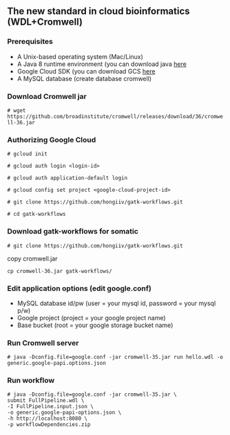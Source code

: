 ## The new standard in cloud bioinformatics (WDL+Cromwell)

### Prerequisites

* A Unix-based operating system (Mac/Linux)
* A Java 8 runtime environment (you can download java [here](http://www.oracle.com/technetwork/java/javase/downloads/jdk8-downloads-2133151.html)
* Google Cloud SDK (you can download GCS [here](https://cloud.google.com/sdk/install)
* A MySQL database (create database cromwell)


### Download Cromwell jar

`# wget https://github.com/broadinstitute/cromwell/releases/download/36/cromwell-36.jar`

### Authorizing Google Cloud

`# gcloud init`

`# gcloud auth login <login-id>`

`# gcloud auth application-default login`

`# gcloud config set project <google-cloud-project-id>`

`# git clone https://github.com/hongiiv/gatk-workflows.git`

`# cd gatk-workflows`

### Download gatk-workflows for somatic
`# git clone https://github.com/hongiiv/gatk-workflows.git`

copy cromwell.jar

`cp cromwell-36.jar gatk-workflows/`


### Edit application options (edit google.conf)
* MySQL database id/pw (user = your mysql id, password = your mysql p/w)
* Google project (project = your google project name)
* Base bucket (root = your google storage bucket name)

### Run Cromwell server

`# java -Dconfig.file=google.conf -jar cromwell-35.jar run hello.wdl -o generic.google-papi.options.json`

### Run workflow

	# java -Dconfig.file=google.conf -jar cromwell-35.jar \
	submit FullPipeline.wdl \
	-I FullPipeline.input.json \
	-o generic.google-papi-options.json \
	-h http://localhost:8080 \
	-p workflowDependencies.zip
